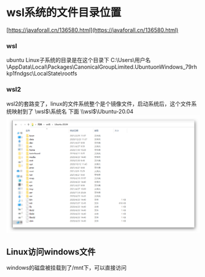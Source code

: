 # wsl系统的文件目录位置



[https://javaforall.cn/136580.html](https://javaforall.cn/136580.html)

### wsl
ubuntu Linux子系统的目录是在这个目录下
C:\Users\用户名\AppData\Local\Packages\CanonicalGroupLimited.UbuntuonWindows_79rhkp1fndgsc\LocalState\rootfs


### wsl2
wsl2的套路变了，linux的文件系统整个是个镜像文件，启动系统后，这个文件系统映射到了 \\wsl$\系统名 下面
\\wsl$\Ubuntu-20.04\
![image.png](https://raw.githubusercontent.com/xxxsjan/pic-bed/main/202307281355336.png)


## Linux访问windows文件
windows的磁盘被挂载到了/mnt下，可以直接访问
